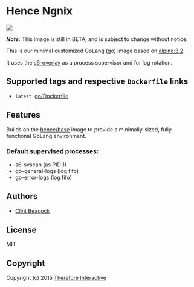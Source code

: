 # Hence Ngnix

[![](https://badge.imagelayers.io/hence/go:latest.svg)](https://imagelayers.io/?images=hence/go:latest 'Get your own badge on imagelayers.io')

__*Note:*__  This image is still in BETA, and is subject to change without notice.

This is our minimal customized GoLang (go) image based on [alpine:3.2](https://registry.hub.docker.com/_/alpine/).

It uses the [s6-overlay](https://github.com/just-containers/s6-overlay) as a process supervisor and for log rotation.

## Supported tags and respective `Dockerfile` links
* `latest`&nbsp;&nbsp;[go/Dockerfile](https://github.com/hence-io/images/blob/master/go/Dockerfile)

## Features
Builds on the [hence/base](https://registry.hub.docker.com/u/hence/base/) image to provide a minimally-sized, fully functional GoLang environment.

### Default supervised processes:
* s6-svscan (as PID 1)
* go-general-logs (log fifo)
* go-error-logs (log fifo)

## Authors
* [Clint Beacock](https://github.com/clintbeacock)

## License
MIT

## Copyright
Copyright (c) 2015 [Therefore Interactive](http://therefore.ca)
